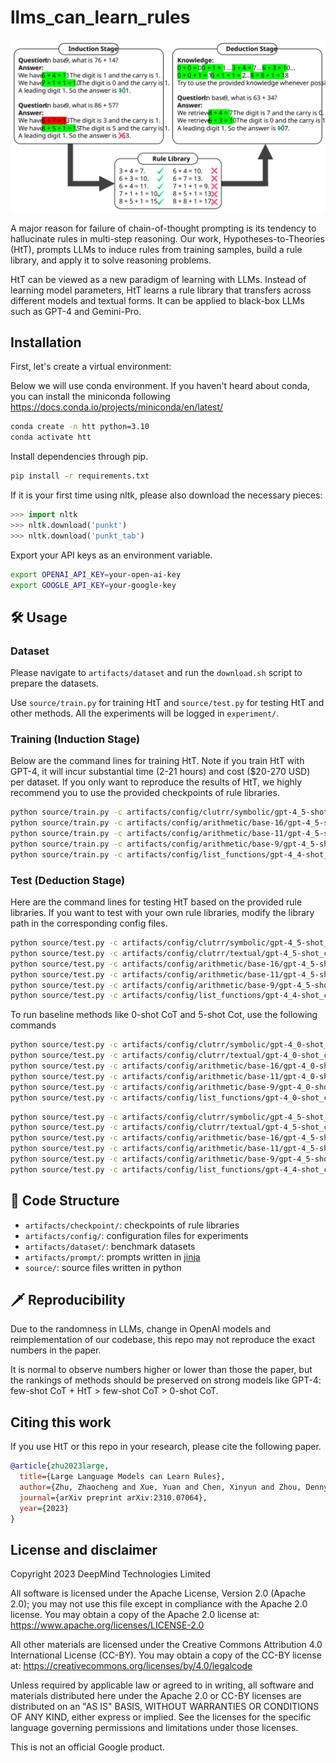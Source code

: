 # llms_can_learn_rules

![HtT prompting](asset/htt.svg)

A major reason for failure of chain-of-thought prompting is its tendency to
hallucinate rules in multi-step reasoning. Our work, Hypotheses-to-Theories (HtT),
prompts LLMs to induce rules from training samples, build a rule library, and
apply it to solve reasoning problems.

HtT can be viewed as a new paradigm of learning with LLMs. Instead of learning
model parameters, HtT learns a rule library that transfers across different models
and textual forms. It can be applied to black-box LLMs such as GPT-4 and Gemini-Pro.

## Installation

First, let's create a virtual environment:

Below we will use conda environment. If you haven't heard about conda, you can install the miniconda following https://docs.conda.io/projects/miniconda/en/latest/

```bash
conda create -n htt python=3.10
conda activate htt
```

Install dependencies through pip.

```bash
pip install -r requirements.txt
```

If it is your first time using nltk, please also download the necessary pieces:

```python
>>> import nltk
>>> nltk.download('punkt')
>>> nltk.download('punkt_tab')
```


Export your API keys as an environment variable.

```bash
export OPENAI_API_KEY=your-open-ai-key
export GOOGLE_API_KEY=your-google-key
```

## 🛠️ Usage ##

### Dataset ###

Please navigate to `artifacts/dataset` and run the `download.sh` script to prepare the datasets.

Use `source/train.py` for training HtT and `source/test.py` for testing HtT and
other methods. All the experiments will be logged in `experiment/`.

### Training (Induction Stage) ###

Below are the command lines for training HtT. Note if you train HtT with GPT-4,
it will incur substantial time (2-21 hours) and cost ($20-270 USD) per dataset.
If you only want to reproduce the results of HtT, we highly recommend you to use
the provided checkpoints of rule libraries.

```bash
python source/train.py -c artifacts/config/clutrr/symbolic/gpt-4_5-shot_cot_htt.yaml --num-iteration 2000
python source/train.py -c artifacts/config/arithmetic/base-16/gpt-4_5-shot_cot_htt.yaml --num-iteration 2000
python source/train.py -c artifacts/config/arithmetic/base-11/gpt-4_5-shot_cot_htt.yaml --num-iteration 2000
python source/train.py -c artifacts/config/arithmetic/base-9/gpt-4_5-shot_cot_htt.yaml --num-iteration 2000
python source/train.py -c artifacts/config/list_functions/gpt-4_4-shot_cot_htt.yaml --num-iteration 5000
```

### Test (Deduction Stage) ###

Here are the command lines for testing HtT based on the provided rule libraries.
If you want to test with your own rule libraries, modify the library path in the
corresponding config files.

```bash
python source/test.py -c artifacts/config/clutrr/symbolic/gpt-4_5-shot_cot_htt.yaml
python source/test.py -c artifacts/config/clutrr/textual/gpt-4_5-shot_cot_htt.yaml
python source/test.py -c artifacts/config/arithmetic/base-16/gpt-4_5-shot_cot_htt.yaml
python source/test.py -c artifacts/config/arithmetic/base-11/gpt-4_5-shot_cot_htt.yaml
python source/test.py -c artifacts/config/arithmetic/base-9/gpt-4_5-shot_cot_htt.yaml
python source/test.py -c artifacts/config/list_functions/gpt-4_4-shot_cot_htt.yaml
```

To run baseline methods like 0-shot CoT and 5-shot Cot, use the following commands

```bash
python source/test.py -c artifacts/config/clutrr/symbolic/gpt-4_0-shot_cot_htt.yaml
python source/test.py -c artifacts/config/clutrr/textual/gpt-4_0-shot_cot_htt.yaml
python source/test.py -c artifacts/config/arithmetic/base-16/gpt-4_0-shot_cot.yaml
python source/test.py -c artifacts/config/arithmetic/base-11/gpt-4_0-shot_cot.yaml
python source/test.py -c artifacts/config/arithmetic/base-9/gpt-4_0-shot_cot.yaml
python source/test.py -c artifacts/config/list_functions/gpt-4_0-shot_cot.yaml
```

```bash
python source/test.py -c artifacts/config/clutrr/symbolic/gpt-4_5-shot_cot_htt.yaml
python source/test.py -c artifacts/config/clutrr/textual/gpt-4_5-shot_cot_htt.yaml
python source/test.py -c artifacts/config/arithmetic/base-16/gpt-4_5-shot_cot.yaml
python source/test.py -c artifacts/config/arithmetic/base-11/gpt-4_5-shot_cot.yaml
python source/test.py -c artifacts/config/arithmetic/base-9/gpt-4_5-shot_cot.yaml
python source/test.py -c artifacts/config/list_functions/gpt-4_4-shot_cot.yaml
```

## 📂 Code Structure ##

- `artifacts/checkpoint/`: checkpoints of rule libraries
- `artifacts/config/`: configuration files for experiments
- `artifacts/dataset/`: benchmark datasets
- `artifacts/prompt/`: prompts written in [jinja](https://jinja.palletsprojects.com/)
- `source/`: source files written in python

## 🗡️ Reproducibility ##

Due to the randomness in LLMs, change in OpenAI models and reimplementation of
our codebase, this repo may not reproduce the exact numbers in the paper.

It is normal to observe numbers higher or lower than those the paper, but the
rankings of methods should be preserved on strong models like GPT-4:
few-shot CoT + HtT > few-shot CoT > 0-shot CoT.


## Citing this work

If you use HtT or this repo in your research, please cite the following paper.


```bibtex
@article{zhu2023large,
  title={Large Language Models can Learn Rules},
  author={Zhu, Zhaocheng and Xue, Yuan and Chen, Xinyun and Zhou, Denny and Tang, Jian and Schuurmans, Dale and Dai, Hanjun},
  journal={arXiv preprint arXiv:2310.07064},
  year={2023}
}
```

## License and disclaimer

Copyright 2023 DeepMind Technologies Limited

All software is licensed under the Apache License, Version 2.0 (Apache 2.0);
you may not use this file except in compliance with the Apache 2.0 license.
You may obtain a copy of the Apache 2.0 license at:
https://www.apache.org/licenses/LICENSE-2.0

All other materials are licensed under the Creative Commons Attribution 4.0
International License (CC-BY). You may obtain a copy of the CC-BY license at:
https://creativecommons.org/licenses/by/4.0/legalcode

Unless required by applicable law or agreed to in writing, all software and
materials distributed here under the Apache 2.0 or CC-BY licenses are
distributed on an "AS IS" BASIS, WITHOUT WARRANTIES OR CONDITIONS OF ANY KIND,
either express or implied. See the licenses for the specific language governing
permissions and limitations under those licenses.

This is not an official Google product.
